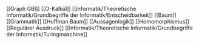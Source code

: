 [[Graph GBI]]
[[O-Kalkül]]
[[Informatik/Theoretische Informatik/Grundbegriffe der Informatik/Entscheidbarkeit]]
[[Baum]]
[[Grammatik]]
[[Huffman Baum]]
[[Aussagenlogik]]
[[Homomorphismus]]
[[Regulärer Ausdruck]]
[[Informatik/Theoretische Informatik/Grundbegriffe der Informatik/Turingmaschine]]
